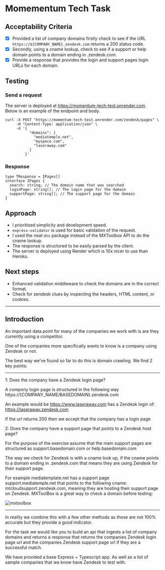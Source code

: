 # Momementum Tech Task

## Acceptability Criteria

- [x] Provided a list of company domains firstly check to see if the URL `https://${COMPANY_NAME}.zendesk.com` returns a 200 status code.
- [x] Secondly, using a cname lookup, check to see if a support or help domain points to a domain ending in .zendesk.com.
- [x] Provide a response that provides the login and support pages login URLs for each domain.

## Testing
### Send a request
The server is deployed at https://momentum-tech-test.onrender.com. Below is an example of the endpoint and body.

```
curl -X POST "https://momentum-tech-test.onrender.com/zendesk/pages" \
     -H "Content-Type: application/json" \
     -d '{
           "domains": [
             "mediatemple.net",
             "myspace.com",
             "laseraway.com"
           ]
         }'
```

### Response

```
type TResponse = IPages[]
interface IPages {
  search: string; // The domain name that was searched
  loginPage: string[]; // The login page for the domain
  supportPage: string[]; // The support page for the domain
}
```

## Approach
- I prioritised simplicity and development speed.
- `express-validator` is used for basic validation of the request.
- I used the neat `dns` package instead of the MXToolbox API to do the cname lookup. 
- The response is structured to be easily parsed by the client.
- The server is deployed using Render which is 10x nicer to use than Heroku.

## Next steps
- Enhanced validation middleware to check the domains are in the correct format.
- Check for zendesk clues by inspecting the headers, HTML content, or cookies.

---

## Introduction

An important data point for many of the companies we work with is are they currently using a competitor.

One of the companies more specifically wants to know is a company using Zendesk or not.

The best way we’ve found so far to do this is domain crawling. We find 2 key points:

---

1: Does the company have a Zendesk login page?

A compony login page is structured in the following way https://{COMPANY_NAME/BASEDOMAIN}.zendesk.com

An example would be https://www.laseraway.com has a Zendesk login of: https://laseraway.zendesk.com

If the url returns 200 then we accept that the company has a login page

2: Does the company have a support page that points to a Zendesk host page?

For the purpose of the exercise assume that the main support pages are structured as support.basedomain.com or help.basedomain.com

The way we check for Zendesk is with a cname look up, if the cname points to a domain ending in .zendesk.com that means they are using Zendesk for their support page.

For example mediatemplate.net has a support page support.mediatemple.net that points to the following cname: mtcloudsupport.zendesk.com, meaning they are hosting their support page on Zendesk. MXToolBox is a great way to check a domain before testing:

![mxtoolbox](shot.png)

---

In reality we combine this with a few other methods as these are not 100% accurate but they provide a good indicator.

For the task we would like you to build an api that ingests a list of company domains and returns a response that returns the companies Zendesk login page url and the companies Zendesk support page url if they are a successful match.

We have provided a base Express + Typescript app. As well as a list of sample companies that we know have Zendesk to test with.
